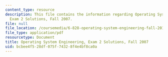 ```yaml
---
content_type: resource
description: This file contains the information regarding Operating System Engineering,
  Exam 2 Solutions, Fall 2007.
file: null
file_location: /coursemedia/6-828-operating-system-engineering-fall-2012/bcbee4f528df075f74328f4e4bf8ca0a_MIT6_828F12_q07_2_sol.pdf
file_type: application/pdf
resourcetype: Document
title: Operating System Engineering, Exam 2 Solutions, Fall 2007
uid: bcbee4f5-28df-075f-7432-8f4e4bf8ca0a
---
```

